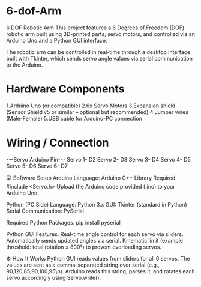# 6-dof-Arm
6 DOF Robotic Arm 
This project features a 6 Degrees of Freedom (DOF) robotic arm built using 3D-printed parts, servo motors, and controlled via an Arduino Uno and a Python GUI interface.

The robotic arm can be controlled in real-time through a desktop interface built with Tkinter, which sends servo angle values via serial communication to the Arduino.

# Hardware Components
1.Arduino Uno (or compatible)
2.6x Servo Motors
3.Expansion shield (Sensor Shield v5 or similar – optional but recommended)
4.Jumper wires (Male-Female)
5.USB cable for Arduino-PC connection


# Wiring / Connection
---Servo	Arduino Pin---
Servo 1-	D2
Servo 2-	D3
Servo 3-	D4
Servo 4-	D5
Servo 5-	D6
Servo 6-	D7

💻 Software Setup
Arduino
Language: Arduino C++
Library Required:
#include <Servo.h>
Upload the Arduino code provided (.ino) to your Arduino Uno.

Python (PC Side)
Language: Python 3.x
GUI: Tkinter (standard in Python)
Serial Communication: PySerial

Required Python Packages:
pip install pyserial

Python GUI Features:
Real-time angle control for each servo via sliders.
Automatically sends updated angles via serial.
Kinematic limit (example threshold: total rotation ≤ 800°) to prevent overloading servos.

⚙️ How It Works
Python GUI reads values from sliders for all 6 servos.
The values are sent as a comma-separated string over serial (e.g., 90,120,85,90,100,95\n).
Arduino reads this string, parses it, and rotates each servo accordingly using Servo.write().
